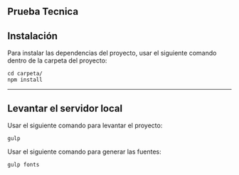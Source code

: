## Prueba Tecnica

## Instalación

Para instalar las dependencias del proyecto, usar el siguiente comando dentro de la carpeta del proyecto:

    cd carpeta/
    npm install

---

## Levantar el servidor local

Usar el siguiente comando para levantar el proyecto:

    gulp

Usar el siguiente comando para generar las fuentes:

    gulp fonts